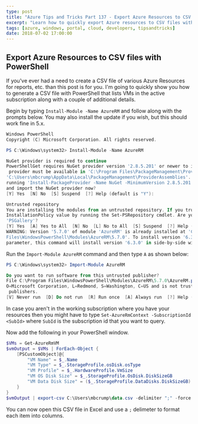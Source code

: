 ```yaml
---
type: post
title: "Azure Tips and Tricks Part 137 - Export Azure Resources to CSV files with PowerShell"
excerpt: "Learn how to quickly export Azure resources to CSV files with PowerShell"
tags: [azure, windows, portal, cloud, developers, tipsandtricks]
date: 2018-07-02 17:00:00
---
```



## Export Azure Resources to CSV files with PowerShell

If you've ever had a need to create a CSV file of various Azure Resources for reports, etc. than this post is for you. I'm going to quickly show you how to generate a CSV file with PowerShell that lists VMs in the active subscription along with a couple of additional details.  

Begin by typing `Install-Module -Name AzureRM` and follow along with the prompts below. You may also install the update if you wish, but this should work fine in 5.x.

```powershell
Windows PowerShell
Copyright (C) Microsoft Corporation. All rights reserved.

PS C:\Windows\system32> Install-Module -Name AzureRM

NuGet provider is required to continue
PowerShellGet requires NuGet provider version '2.8.5.201' or newer to interact with NuGet-based repositories. The NuGet
 provider must be available in 'C:\Program Files\PackageManagement\ProviderAssemblies' or
'C:\Users\mbcrump\AppData\Local\PackageManagement\ProviderAssemblies'. You can also install the NuGet provider by
running 'Install-PackageProvider -Name NuGet -MinimumVersion 2.8.5.201 -Force'. Do you want PowerShellGet to install
and import the NuGet provider now?
[Y] Yes  [N] No  [S] Suspend  [?] Help (default is "Y"):

Untrusted repository
You are installing the modules from an untrusted repository. If you trust this repository, change its
InstallationPolicy value by running the Set-PSRepository cmdlet. Are you sure you want to install the modules from
'PSGallery'?
[Y] Yes  [A] Yes to All  [N] No  [L] No to All  [S] Suspend  [?] Help (default is "N"): Y
WARNING: Version '5.7.0' of module 'AzureRM' is already installed at 'C:\Program
Files\WindowsPowerShell\Modules\AzureRM\5.7.0'. To install version '6.3.0', run Install-Module and add the -Force
parameter, this command will install version '6.3.0' in side-by-side with version '5.7.0'.
```

Run the `Import-Module AzureRM` command and then type `A` as shown below:

```powershell
PS C:\Windows\system32> Import-Module AzureRM

Do you want to run software from this untrusted publisher?
File C:\Program Files\WindowsPowerShell\Modules\AzureRM\5.7.0\AzureRM.psm1 is published by CN=Microsoft Corporation,
O=Microsoft Corporation, L=Redmond, S=Washington, C=US and is not trusted on your system. Only run scripts from trusted
 publishers.
[V] Never run  [D] Do not run  [R] Run once  [A] Always run  [?] Help (default is "D"): A
```

In case you aren't in the working subscription where you have your resources then you might have to type `Set-AzureRmContext -SubscriptionId <SubId>` where `SubId` is the subscription id that you want to query. 

Now add the following in your PowerShell window. 

```powershell
$VMs = Get-AzureRmVM
$vmOutput = $VMs | ForEach-Object { 
    [PSCustomObject]@{
        "VM Name" = $_.Name
        "VM Type" = $_.StorageProfile.osDisk.osType
        "VM Profile" = $_.HardwareProfile.VmSize
        "VM OS Disk Size" = $_.StorageProfile.OsDisk.DiskSizeGB
        "VM Data Disk Size" = ($_.StorageProfile.DataDisks.DiskSizeGB) -join ','
    }
}
$vmOutput | export-csv C:\Users\mbcrump\data.csv -delimiter ";" -force -notypeinformation
```

You can now open this CSV file in Excel and use a `;` delimeter to format each item into columns. 

<img :src="$withBase('/files/powershellexport.png')">
